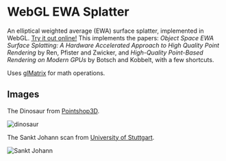 # WebGL EWA Splatter

An elliptical weighted average (EWA) surface splatter, implemented in WebGL.
[Try it out online!](https://www.willusher.io/webgl-ewa-splatter/)
This implements the papers: *Object Space EWA Surface Splatting: A Hardware Accelerated Approach to High Quality Point Rendering*
by Ren, Pfister and Zwicker, and *High-Quality Point-Based Rendering on Modern GPUs* by Botsch and Kobbelt, with a few shortcuts.

Uses [glMatrix](http://glmatrix.net/) for math operations.

## Images

The Dinosaur from [Pointshop3D](https://graphics.ethz.ch/pointshop3d/).

![dinosaur](https://i.imgur.com/CffRFQr.png)

The Sankt Johann scan from [University of Stuttgart](http://www.ifp.uni-stuttgart.de/publications/software/laser_splatting/).

![Sankt Johann](https://i.imgur.com/uxqfiqo.png)

